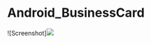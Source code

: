 # Android_BusinessCard

![Screenshot]<img src="res/drawable-nodpi/screenshot_from_2023_02_14_21_26_48.png">
